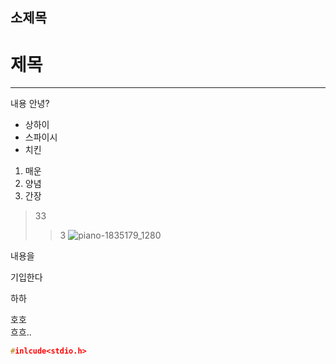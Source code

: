 ## 소제목

# 제목
---
내용 안녕?
* 상하이
* 스파이시
* 치킨
1. 매운
2. 양념
3. 간장
> 33
>> 3
>> ![piano-1835179_1280](https://github.com/munjoo-edu/readme_test/assets/137764618/ddba5b32-8b42-48a6-a84e-a0b73085032e)

내용을

기입한다

하하

호호<br/>
흐흐..
``` cpp
#inlcude<stdio.h>
```

